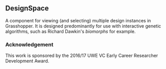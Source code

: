 ## DesignSpace
A component for viewing (and selecting) multiple design instances in Grasshopper. It is designed predominantly for use with interactive genetic algorithms, such as Richard Dawkin's _biomorphs_ for example.

### Acknowledgement
This work is sponsored by the 2016/17 UWE VC Early Career Researcher Development Award.
